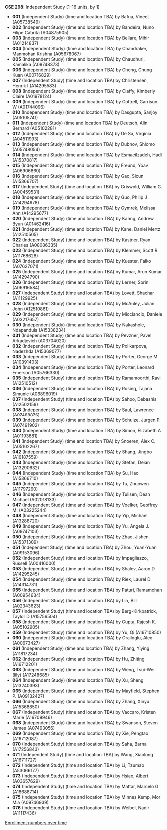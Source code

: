 **CSE 298**: Independent Study (1–16 units, by 1)

- **001** (Independent Study) (time and location TBA) by Bafna, Vineet (A05738549)
- **002** (Independent Study) (time and location TBA) by Bandeira, Nuno Filipe Cabrita (A04875905)
- **003** (Independent Study) (time and location TBA) by Bellare, Mihir (A01214837)
- **004** (Independent Study) (time and location TBA) by Chandraker, Manmohan Krishna (A05678067)
- **005** (Independent Study) (time and location TBA) by Chaudhuri, Kamalika (A09748373)
- **006** (Independent Study) (time and location TBA) by Cheng, Chung Kuan (A00716829)
- **007** (Independent Study) (time and location TBA) by Christensen, Henrik I (A14295583)
- **008** (Independent Study) (time and location TBA) by Claffy, Kimberly Claire (A01978124)
- **009** (Independent Study) (time and location TBA) by Cottrell, Garrison W (A01744096)
- **010** (Independent Study) (time and location TBA) by Dasgupta, Sanjoy (A05105741)
- **011** (Independent Study) (time and location TBA) by Deutsch, Alin Bernard (A05102281)
- **012** (Independent Study) (time and location TBA) by De Sa, Virginia (A04511993)
- **013** (Independent Study) (time and location TBA) by Dubnov, Shlomo (A05748054)
- **014** (Independent Study) (time and location TBA) by Esmaeilzadeh, Hadi (A15370817)
- **015** (Independent Study) (time and location TBA) by Freund, Yoav (A06906860)
- **016** (Independent Study) (time and location TBA) by Gao, Sicun (A15366707)
- **017** (Independent Study) (time and location TBA) by Griswold, William G. (A00459531)
- **018** (Independent Study) (time and location TBA) by Guo, Philip J (A14294978)
- **019** (Independent Study) (time and location TBA) by Gymrek, Melissa Ann (A14295677)
- **020** (Independent Study) (time and location TBA) by Kahng, Andrew Byun (A01462416)
- **021** (Independent Study) (time and location TBA) by Kane, Daniel Mertz (A12510505)
- **022** (Independent Study) (time and location TBA) by Kastner, Ryan Charles (A08086335)
- **023** (Independent Study) (time and location TBA) by Klemmer, Scott R (A11768628)
- **024** (Independent Study) (time and location TBA) by Kuester, Falko (A07627071)
- **025** (Independent Study) (time and location TBA) by Kumar, Arun Kumar (A14294790)
- **026** (Independent Study) (time and location TBA) by Lerner, Sorin (A06916584)
- **027** (Independent Study) (time and location TBA) by Lovett, Shachar (A11129925)
- **028** (Independent Study) (time and location TBA) by McAuley, Julian John (A12510861)
- **029** (Independent Study) (time and location TBA) by Micciancio, Daniele (A03217657)
- **030** (Independent Study) (time and location TBA) by Nakashole, Ndapandula (A15338234)
- **031** (Independent Study) (time and location TBA) by Pevzner, Pavel Arkadjevich (A03704020)
- **032** (Independent Study) (time and location TBA) by Polikarpova, Nadezhda (A15369077)
- **033** (Independent Study) (time and location TBA) by Porter, George M (A10391403)
- **034** (Independent Study) (time and location TBA) by Porter, Leonard Emerson (A05766330)
- **035** (Independent Study) (time and location TBA) by Ramamoorthi, Ravi (A12510512)
- **036** (Independent Study) (time and location TBA) by Rosing, Tajana Simunic (A06896019)
- **037** (Independent Study) (time and location TBA) by Sahoo, Debashis (A12502159)
- **038** (Independent Study) (time and location TBA) by Saul, Lawrence (A07488876)
- **039** (Independent Study) (time and location TBA) by Schulze, Jurgen P. (A07491902)
- **040** (Independent Study) (time and location TBA) by Simon, Elizabeth A (A01193881)
- **041** (Independent Study) (time and location TBA) by Snoeren, Alex C. (A05102267)
- **042** (Independent Study) (time and location TBA) by Shang, Jingbo (A16187559)
- **043** (Independent Study) (time and location TBA) by Stefan, Deian (A13290632)
- **044** (Independent Study) (time and location TBA) by Su, Hao (A15366710)
- **045** (Independent Study) (time and location TBA) by Tu, Zhuowen (A11797290)
- **046** (Independent Study) (time and location TBA) by Tullsen, Dean Michael (A02018133)
- **047** (Independent Study) (time and location TBA) by Voelker, Geoffrey M. (A03225244)
- **048** (Independent Study) (time and location TBA) by Yip, Michael (A13288720)
- **049** (Independent Study) (time and location TBA) by Yu, Angela J. (A09747103)
- **050** (Independent Study) (time and location TBA) by Zhao, Jishen (A15371309)
- **051** (Independent Study) (time and location TBA) by Zhou, Yuan-Yuan (A09153096)
- **052** (Independent Study) (time and location TBA) by Impagliazzo, Russell (A00416000)
- **053** (Independent Study) (time and location TBA) by Shalev, Aaron D (A14295245)
- **054** (Independent Study) (time and location TBA) by Riek, Laurel D (A14314731)
- **055** (Independent Study) (time and location TBA) by Paturi, Ramamohan (A00954634)
- **056** (Independent Study) (time and location TBA) by Lin, Bill (A02343623)
- **057** (Independent Study) (time and location TBA) by Berg-Kirkpatrick, Taylor D (A15756504)
- **058** (Independent Study) (time and location TBA) by Gupta, Rajesh K. (A05102905)
- **059** (Independent Study) (time and location TBA) by Yu, Qi (A16710850)
- **060** (Independent Study) (time and location TBA) by Orailoglu, Alex (A00673427)
- **061** (Independent Study) (time and location TBA) by Zhang, Yiying (A11817234)
- **062** (Independent Study) (time and location TBA) by Hu, Zhiting (A16712201)
- **063** (Independent Study) (time and location TBA) by Weng, Tsui-Wei (lily) (A17248685)
- **064** (Independent Study) (time and location TBA) by Xu, Sheng (A13240393)
- **065** (Independent Study) (time and location TBA) by Mayfield, Stephen P. (A09132427)
- **066** (Independent Study) (time and location TBA) by Zhang, Xinyu (A15368850)
- **067** (Independent Study) (time and location TBA) by Vaccaro, Kristen Marie (A16709946)
- **068** (Independent Study) (time and location TBA) by Swanson, Steven James (A07493056)
- **069** (Independent Study) (time and location TBA) by Xie, Pengtao (A16712087)
- **070** (Independent Study) (time and location TBA) by Saha, Barna (A17256843)
- **071** (Independent Study) (time and location TBA) by Wang, Xiaolong (A16711727)
- **072** (Independent Study) (time and location TBA) by Li, Tzumao (A53066177)
- **073** (Independent Study) (time and location TBA) by Hsiao, Albert (A03657629)
- **074** (Independent Study) (time and location TBA) by Mattar, Marcelo G (A16688714)
- **075** (Independent Study) (time and location TBA) by Minnes Kemp, Mor Mia (A09746939)
- **076** (Independent Study) (time and location TBA) by Weibel, Nadir (A11117436)

[Enrollment numbers over time](./CSE298.tsv)
